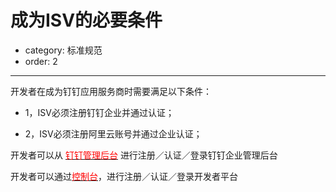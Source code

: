 # 成为ISV的必要条件
- category: 标准规范
- order: 2---
开发者在成为钉钉应用服务商时需要满足以下条件：

- 1，ISV必须注册钉钉企业并通过认证；
- 2，ISV必须注册阿里云账号并通过企业认证；

开发者可以从 [<font color=red >钉钉管理后台</font>](https://oa.dingtalk.com) 进行注册／认证／登录钉钉企业管理后台
开发者可以通过[<font color=red >控制台</font>](http://console.d.aliyun.com)，进行注册／认证／登录开发者平台

